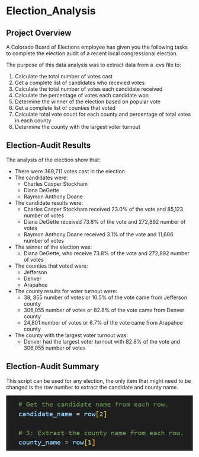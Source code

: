 # Election_Analysis

## Project Overview
A Colorado Board of Elections employee has given you the following tasks to complete the election audit of a recent local congressional election.

The purpose of this data analysis was to extract data from a .cvs file to:  
  1) Calculate the total number of votes cast
  2) Get a complete list of candidates who recevied votes
  3) Calculate the total number of votes each candidate received
  4) Calculate the percentage of votes each candidate won
  5) Determine the winner of the election based on popular vote
  6) Get a complete list of counties that voted
  7) Calculate total vote count for each county and percentage of total votes in each county
  8) Determine the county with the largest voter turnout
 
## Election-Audit Results
The analysis of the election show that:
 - There were 369,711 votes cast in the election
 - The candidates were:
    - Charles Casper Stockham
    - Diana DeGette
    - Raymon Anthony Doane
 - The candidate results were:
    - Charles Casper Stockham received 23.0% of the vote and 85,123 number of votes
    - Diana DeGette received 73.8% of the vote and 272,892 number of votes
    - Raymon Anthony Doane received 3.1% of the vote and 11,606 number of votes
 - The winner of the election was:
    - Diana DeGette, who receive 73.8% of the vote and 272,892 number of votes
 - The counties that voted were:
    - Jefferson
    - Denver
    - Arapahoe
 - The county results for voter turnout were:
    - 38, 855 number of votes or 10.5% of the vote came from Jefferson county
    - 306,055 number of votes or 82.8% of the vote came from Denver county
    - 24,801 number of votes or 6.7% of the vote came from Arapahoe county
 - The county with the largest voter turnout was:
    - Denver had the largest voter turnout with 82.8% of the vote and 306,055 number of votes

## Election-Audit Summary
This script can be used for any election, the only item that might need to be changed is the row number to extract the candidate and county name.

![Script Modification](Resources/Script_Modifications.png)
